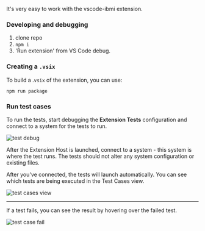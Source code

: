 It's very easy to work with the vscode-ibmi extension.

### Developing and debugging

1. clone repo
2. `npm i`
3. 'Run extension' from VS Code debug.

### Creating a `.vsix`

To build a .`vsix` of the extension, you can use:

```terminal
npm run package
```

### Run test cases

To run the tests, start debugging the **Extension Tests** configuration and connect to a system for the tests to run.

![test debug](../../assets/dev_01.png)

After the Extension Host is launched, connect to a system - this system is where the test runs. The tests should not alter any system configuration or existing files.

<!-- panels:start -->

<!-- div:left-panel -->

After you've connected, the tests will launch automatically. You can see which tests are being executed in the Test Cases view.

<!-- div:right-panel -->

![test cases view](../../assets/dev_02.gif)

<!-- panels:end -->

---

<!-- panels:start -->

<!-- div:left-panel -->

If a test fails, you can see the result by hovering over the failed test.

<!-- div:right-panel -->

![test case fail](../../assets/dev_03.png)

<!-- panels:end -->
